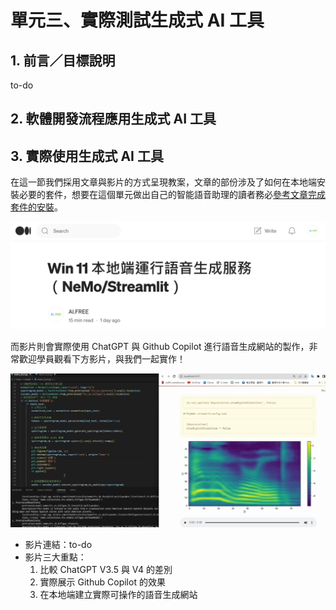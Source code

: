 # 單元三、實際測試生成式 AI 工具

## 1. 前言／目標說明
to-do

## 2. 軟體開發流程應用生成式 AI 工具


## 3. 實際使用生成式 AI 工具
在這一節我們採用文章與影片的方式呈現教案，文章的部份涉及了如何在本地端安裝必要的套件，想要在這個單元做出自己的智能語音助理的讀者務必[參考文章完成套件的安裝](https://medium.com/p/624498e800f4)。

<div align=center>
<img src="https://github.com/AI-FREE-Team/Generative-AI-Industrial-Case-Study/blob/main/%E6%95%99%E6%A1%884%EF%BC%9A%E7%A8%8B%E5%BC%8F%E7%94%9F%E6%88%90%E8%88%87%E8%BC%94%E5%8A%A9/pics/unit3/pic1.NemoStreamlit.png" width="750px">
</div>

而影片則會實際使用 ChatGPT 與 Github Copilot 進行語音生成網站的製作，非常歡迎學員觀看下方影片，與我們一起實作！
<div align=center>
<img src="https://github.com/AI-FREE-Team/Generative-AI-Industrial-Case-Study/blob/main/%E6%95%99%E6%A1%884%EF%BC%9A%E7%A8%8B%E5%BC%8F%E7%94%9F%E6%88%90%E8%88%87%E8%BC%94%E5%8A%A9/pics/unit3/pic1.videopreview.png" width="750px">
</div>

* 影片連結：to-do
* 影片三大重點：
    1. 比較 ChatGPT V3.5 與 V4 的差別
    2. 實際展示 Github Copilot 的效果
    3. 在本地端建立實際可操作的語音生成網站